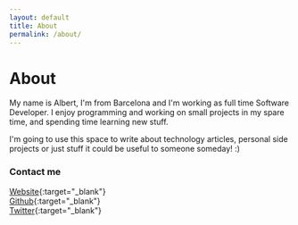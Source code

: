 ```yaml
---
layout: default
title: About
permalink: /about/
---
```


About
=====

My name is Albert, I'm from Barcelona and I'm working as full time Software Developer. I enjoy programming and working on small projects in my spare time, and spending time learning new stuff.

I'm going to use this space to write about technology articles, personal side projects or just stuff it could be useful to someone someday! :) 

### Contact me

[Website](https://www.blancocuaresma.com/a){:target="_blank"}  
[Github](https://github.com/albrtbc){:target="_blank"}  
[Twitter](http://twitter.com/albrt_bc){:target="_blank"}
